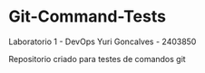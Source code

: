 # Git-Command-Tests
Laboratorio 1 - DevOps
Yuri Goncalves - 2403850

Repositorio criado para testes de comandos git